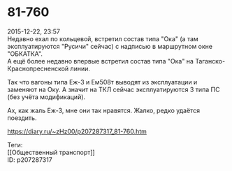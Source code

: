81-760
=======

   
 2015-12-22, 23:57   
  Недавно ехал по кольцевой, встретил состав типа "Ока" (а там эксплуатируются "Русичи" сейчас) с надписью в маршрутном окне "ОБКАТКА".   
 А ещё более недавно впервые встретил состав типа "Ока" на Таганско-Краснопресненской линии.   
   
 Так что вагоны типа Еж-3 и Ем508т выводят из эксплуатации и заменяют на Оку. А значит на ТКЛ сейчас эксплуатируются 3 типа ПС (без учёта модификаций).   
   
 Ах, как жаль Еж-3, мне они так нравятся. Жалко, редко удаётся поездить.   
    
 <https://diary.ru/~zHz00/p207287317_81-760.htm>   
   
 Теги:   
 [[Общественный транспорт]]   
 ID: p207287317